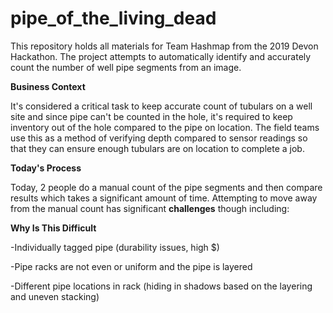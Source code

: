 # pipe_of_the_living_dead
This repository holds all materials for Team Hashmap from the 2019 Devon Hackathon. The project attempts to automatically identify and accurately count the number of well pipe segments from an image.

**Business Context**

It's considered a critical task to keep accurate count of tubulars on a well site and since pipe can't be counted in the hole, it's required to keep inventory out of the hole compared to the pipe on location. The field teams use this as a method of verifying depth compared to sensor readings so that they can ensure enough tubulars are on location to complete a job.

**Today's Process**

Today, 2 people do a manual count of the pipe segments and then compare results which takes a significant amount of time. Attempting to move away from the manual count has significant **challenges** though including:

**Why Is This Difficult**

-Individually tagged pipe (durability issues, high $)

-Pipe racks are not even or uniform and the pipe is layered

-Different pipe locations in rack (hiding in shadows based on the layering and uneven stacking)

